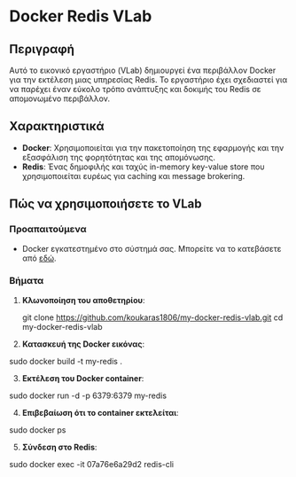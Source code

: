 # Docker Redis VLab

## Περιγραφή

Αυτό το εικονικό εργαστήριο (VLab) δημιουργεί ένα περιβάλλον Docker
για την εκτέλεση μιας υπηρεσίας Redis.
Το εργαστήριο έχει σχεδιαστεί για να παρέχει έναν εύκολο τρόπο ανάπτυξης
και δοκιμής του Redis σε απομονωμένο περιβάλλον.

## Χαρακτηριστικά

- **Docker**: Χρησιμοποιείται για την πακετοποίηση της εφαρμογής 
και την εξασφάλιση της φορητότητας και της απομόνωσης.
- **Redis**: Ένας δημοφιλής και ταχύς in-memory key-value store που χρησιμοποιείται 
ευρέως για caching και message brokering.

## Πώς να χρησιμοποιήσετε το VLab

### Προαπαιτούμενα

- Docker εγκατεστημένο στο σύστημά σας. Μπορείτε να το κατεβάσετε από [εδώ](https://docs.docker.com/get-docker/).

### Βήματα

1. **Κλωνοποίηση του αποθετηρίου**:

   
   git clone https://github.com/koukaras1806/my-docker-redis-vlab.git
   cd my-docker-redis-vlab

2. **Κατασκευή της Docker εικόνας**:

sudo docker build -t my-redis .

3. **Εκτέλεση του Docker container**:

sudo docker run -d -p 6379:6379 my-redis

4. **Επιβεβαίωση ότι το container εκτελείται**:

sudo docker ps

5. **Σύνδεση στο Redis**:

sudo docker exec -it 07a76e6a29d2 redis-cli

